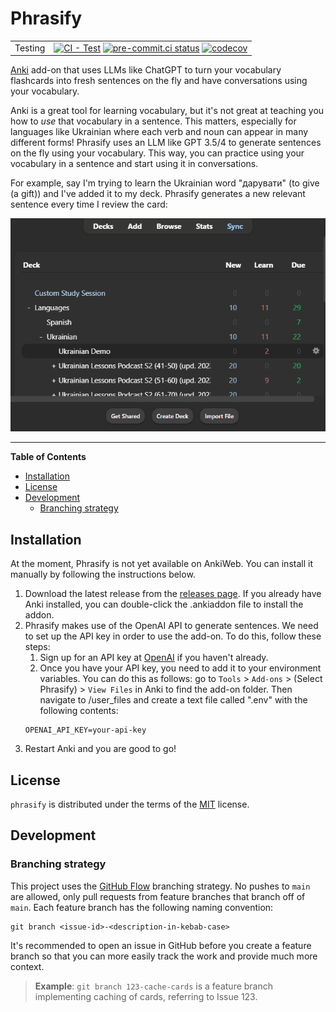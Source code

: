 # Phrasify
| | |
|--- | --- |
| Testing | [![CI - Test](https://github.com/mathijsvdv/phrasify/actions/workflows/unit-tests.yml/badge.svg)](https://github.com/mathijsvdv/phrasify/actions/workflows/unit-tests.yml) [![pre-commit.ci status](https://results.pre-commit.ci/badge/github/mathijsvdv/phrasify/main.svg)](https://results.pre-commit.ci/latest/github/mathijsvdv/phrasify/main) [![codecov](https://codecov.io/gh/mathijsvdv/phrasify/graph/badge.svg?token=PISQ2ZER6N)](https://codecov.io/gh/mathijsvdv/phrasify) |

[Anki](https://apps.ankiweb.net/) add-on that uses LLMs like ChatGPT to turn your vocabulary flashcards into fresh sentences on the fly and have conversations using your vocabulary.

Anki is a great tool for learning vocabulary, but it's not great at teaching you how to *use* that vocabulary in a sentence. This matters, especially for languages like Ukrainian where each verb and noun can appear in many different forms! Phrasify uses an LLM like GPT 3.5/4 to generate sentences on the fly using your vocabulary. This way, you can practice using your vocabulary in a sentence and start using it in conversations.

For example, say I'm trying to learn the Ukrainian word "дарувати" (to give (a gift)) and I've added it to my deck. Phrasify generates a new relevant sentence every time I review the card:

![gif](assets/Phrasify%20demo%20short.gif)

-----

**Table of Contents**

- [Installation](#installation)
- [License](#license)
- [Development](#development)
  - [Branching strategy](#branching-strategy)

## Installation
At the moment, Phrasify is not yet available on AnkiWeb. You can install it manually by following the instructions below.
1. Download the latest release from the [releases page](https://github.com/mathijsvdv/phrasify/releases). If you already have Anki installed, you can double-click the .ankiaddon file to install the addon.
2. Phrasify makes use of the OpenAI API to generate sentences. We need to set up the API key in order to use the add-on. To do this, follow these steps:
    1. Sign up for an API key at [OpenAI](https://beta.openai.com/signup/) if you haven't already.
    2. Once you have your API key, you need to add it to your environment variables. You can do this as follows: go to `Tools` > `Add-ons` > (Select Phrasify) > `View Files` in Anki to find the add-on folder. Then navigate to /user_files and create a text file called ".env" with the following contents:
    ```
    OPENAI_API_KEY=your-api-key
    ```
3. Restart Anki and you are good to go!

## License
`phrasify` is distributed under the terms of the [MIT](https://spdx.org/licenses/MIT.html) license.

## Development
### Branching strategy
This project uses the [GitHub Flow](https://githubflow.github.io/]) branching strategy. No pushes to `main` are allowed, only pull requests from feature branches that branch off of `main`. Each feature branch has the following naming convention:
```
git branch <issue-id>-<description-in-kebab-case>
```
It's recommended to open an issue in GitHub before you create a feature branch so that you can more easily track the work and provide much more context.

> **Example**: `git branch 123-cache-cards` is a feature branch implementing caching of cards, referring to Issue 123.
